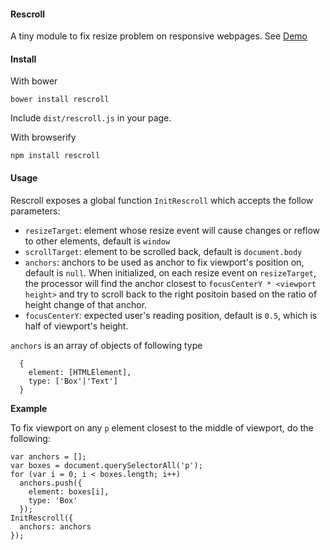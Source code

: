 #### Rescroll

A tiny module to fix resize problem on responsive webpages.
See [Demo](https://marani.github.io/rescroll)

#### Install

With bower
```
bower install rescroll
```
Include `dist/rescroll.js` in your page.


With browserify
```
npm install rescroll
```

#### Usage

Rescroll exposes a global function `InitRescroll` which accepts the follow parameters:
- `resizeTarget`: element whose resize event will cause changes or reflow to other elements, default is `window`
- `scrollTarget`: element to be scrolled back, default is `document.body`
- `anchors`: anchors to be used as anchor to fix viewport's position on, default is `null`. When initialized, on each resize event on `resizeTarget`, the processor will find the anchor closest to `focusCenterY * <viewport height>` and try to scroll back to the right positoin based on the ratio of height change of that anchor.
- `focusCenterY`: expected user's reading position, default is `0.5`, which is half of viewport's height.

`anchors` is an array of objects of following type
```
  {
    element: [HTMLElement],
    type: ['Box'|'Text']
  }
```

**Example**

To fix viewport on any `p` element closest to the middle of viewport, do the following:
```
var anchors = [];
var boxes = document.querySelectorAll('p');
for (var i = 0; i < boxes.length; i++)
  anchors.push({
    element: boxes[i],
    type: 'Box'
  });
InitRescroll({
  anchors: anchors
});
```
